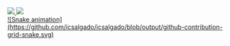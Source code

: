 <div>
<a href="https://github.com/icsalgado">

<img height="200px" src="https://github-readme-stats.vercel.app/api?username=icsalgado&show_icons=true&theme=dark&include_all_commits=true&count_private=true"/>

<img height="200px" src="https://github-readme-stats.vercel.app/api/top-langs/?username=icsalgado&layout=compact&langs_count=10&theme=dark"/>
  </div>
![Snake animation](https://github.com/icsalgado/icsalgado/blob/output/github-contribution-grid-snake.svg)
